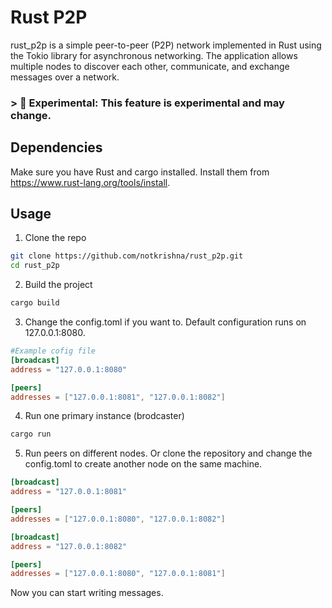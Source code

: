 # Rust P2P
rust_p2p is a simple peer-to-peer (P2P) network implemented in Rust using the Tokio library for asynchronous networking. The application allows multiple nodes to discover each other, communicate, and exchange messages over a network.

### > 🚧 **Experimental:** This feature is experimental and may change.


## Dependencies
Make sure you have Rust and cargo installed. Install them from https://www.rust-lang.org/tools/install.

## Usage
1. Clone the repo
```bash
git clone https://github.com/notkrishna/rust_p2p.git
cd rust_p2p
```
2. Build the project
```bash
cargo build
```
3. Change the config.toml if you want to. Default configuration runs on 127.0.0.1:8080.
```toml
#Example cofig file
[broadcast]
address = "127.0.0.1:8080"

[peers]
addresses = ["127.0.0.1:8081", "127.0.0.1:8082"]
```


4. Run one primary instance (brodcaster)
```bash
cargo run
```
5. Run peers on different nodes. Or clone the repository and change the config.toml to create another node on the same machine.
```toml
[broadcast]
address = "127.0.0.1:8081"

[peers]
addresses = ["127.0.0.1:8080", "127.0.0.1:8082"]

```

```toml
[broadcast]
address = "127.0.0.1:8082"

[peers]
addresses = ["127.0.0.1:8080", "127.0.0.1:8081"]

```

Now you can start writing messages.
